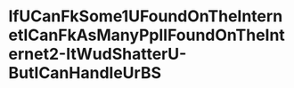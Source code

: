 # IfUCanFkSome1UFoundOnTheInternetICanFkAsManyPplIFoundOnTheInternet2-ItWudShatterU-ButICanHandleUrBS